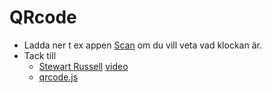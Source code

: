 # QRcode

* Ladda ner t ex appen [Scan](https://www.scan.me) om du vill veta vad klockan är.
* Tack till
  * [Stewart Russell](http://scruss.com/blog/2013/01/25/qrclock-the-demo-reel) [video](https://www.youtube.com/watch?v=PyvJUN5JRkM)
  * [qrcode.js](https://github.com/davidshimjs/qrcodejs)
